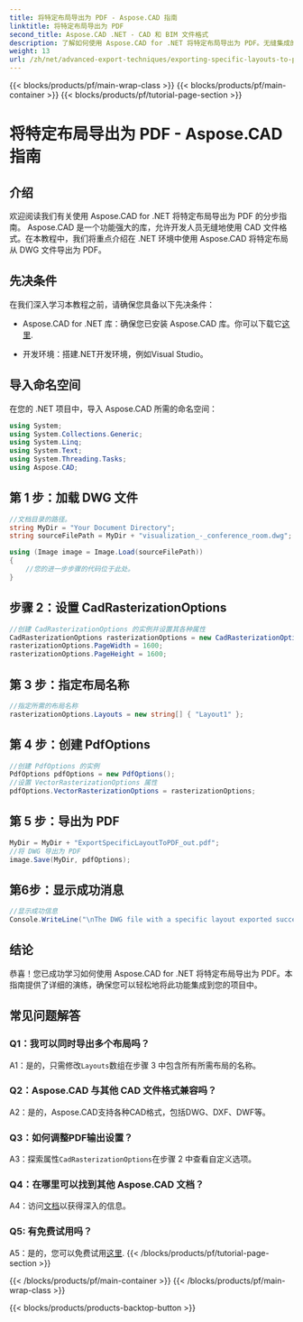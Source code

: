 ```yaml
---
title: 将特定布局导出为 PDF - Aspose.CAD 指南
linktitle: 将特定布局导出为 PDF
second_title: Aspose.CAD .NET - CAD 和 BIM 文件格式
description: 了解如何使用 Aspose.CAD for .NET 将特定布局导出为 PDF。无缝集成的分步指南。
weight: 13
url: /zh/net/advanced-export-techniques/exporting-specific-layouts-to-pdf/
---
```


{{< blocks/products/pf/main-wrap-class >}}
{{< blocks/products/pf/main-container >}}
{{< blocks/products/pf/tutorial-page-section >}}

# 将特定布局导出为 PDF - Aspose.CAD 指南

## 介绍

欢迎阅读我们有关使用 Aspose.CAD for .NET 将特定布局导出为 PDF 的分步指南。 Aspose.CAD 是一个功能强大的库，允许开发人员无缝地使用 CAD 文件格式。在本教程中，我们将重点介绍在 .NET 环境中使用 Aspose.CAD 将特定布局从 DWG 文件导出为 PDF。

## 先决条件

在我们深入学习本教程之前，请确保您具备以下先决条件：

-  Aspose.CAD for .NET 库：确保您已安装 Aspose.CAD 库。你可以下载它[这里](https://releases.aspose.com/cad/net/).

- 开发环境：搭建.NET开发环境，例如Visual Studio。

## 导入命名空间

在您的 .NET 项目中，导入 Aspose.CAD 所需的命名空间：

```csharp
using System;
using System.Collections.Generic;
using System.Linq;
using System.Text;
using System.Threading.Tasks;
using Aspose.CAD;
```

## 第 1 步：加载 DWG 文件

```csharp
//文档目录的路径。
string MyDir = "Your Document Directory";
string sourceFilePath = MyDir + "visualization_-_conference_room.dwg";

using (Image image = Image.Load(sourceFilePath))
{
    //您的进一步步骤的代码位于此处。
}
```

## 步骤 2：设置 CadRasterizationOptions

```csharp
//创建 CadRasterizationOptions 的实例并设置其各种属性
CadRasterizationOptions rasterizationOptions = new CadRasterizationOptions();
rasterizationOptions.PageWidth = 1600;
rasterizationOptions.PageHeight = 1600;
```

## 第 3 步：指定布局名称

```csharp
//指定所需的布局名称
rasterizationOptions.Layouts = new string[] { "Layout1" };
```

## 第 4 步：创建 PdfOptions

```csharp
//创建 PdfOptions 的实例
PdfOptions pdfOptions = new PdfOptions();
//设置 VectorRasterizationOptions 属性
pdfOptions.VectorRasterizationOptions = rasterizationOptions;
```

## 第 5 步：导出为 PDF

```csharp
MyDir = MyDir + "ExportSpecificLayoutToPDF_out.pdf";
//将 DWG 导出为 PDF
image.Save(MyDir, pdfOptions);
```

## 第6步：显示成功消息

```csharp
//显示成功信息
Console.WriteLine("\nThe DWG file with a specific layout exported successfully to PDF.\nFile saved at " + MyDir);
```

## 结论

恭喜！您已成功学习如何使用 Aspose.CAD for .NET 将特定布局导出为 PDF。本指南提供了详细的演练，确保您可以轻松地将此功能集成到您的项目中。

## 常见问题解答

### Q1：我可以同时导出多个布局吗？

 A1：是的，只需修改`Layouts`数组在步骤 3 中包含所有所需布局的名称。

### Q2：Aspose.CAD 与其他 CAD 文件格式兼容吗？

A2：是的，Aspose.CAD支持各种CAD格式，包括DWG、DXF、DWF等。

### Q3：如何调整PDF输出设置？

 A3：探索属性`CadRasterizationOptions`在步骤 2 中查看自定义选项。

### Q4：在哪里可以找到其他 Aspose.CAD 文档？

 A4：访问[文档](https://reference.aspose.com/cad/net/)以获得深入的信息。

### Q5: 有免费试用吗？

 A5：是的，您可以免费试用[这里](https://releases.aspose.com/).
{{< /blocks/products/pf/tutorial-page-section >}}

{{< /blocks/products/pf/main-container >}}
{{< /blocks/products/pf/main-wrap-class >}}

{{< blocks/products/products-backtop-button >}}
